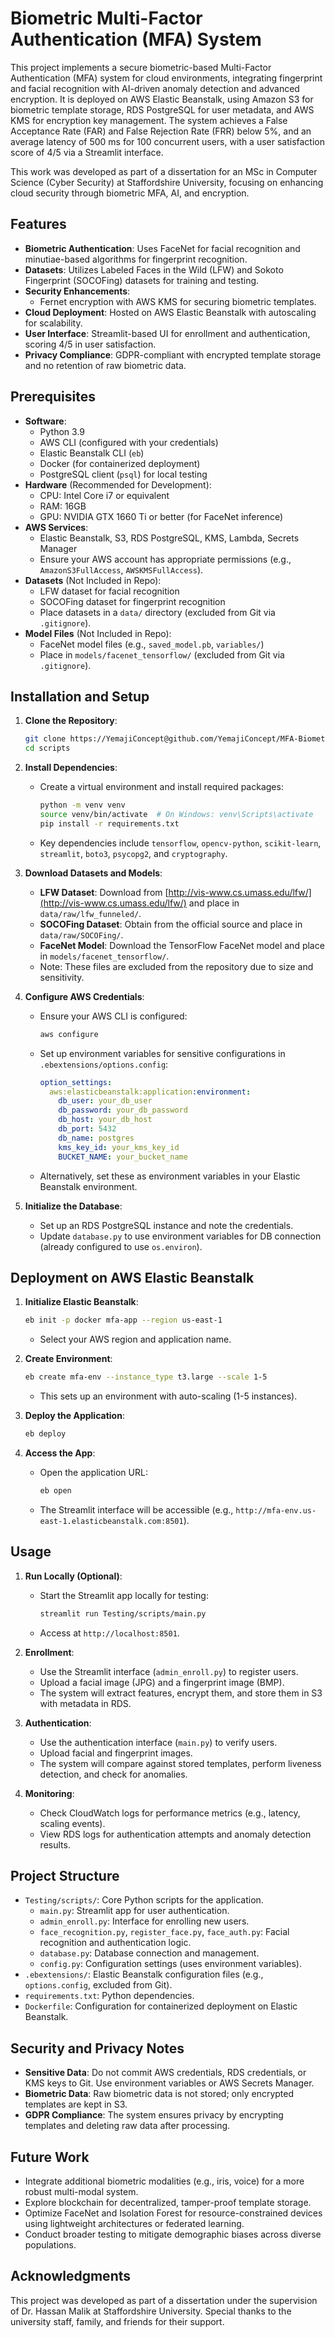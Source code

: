 # Biometric Multi-Factor Authentication (MFA) System

This project implements a secure biometric-based Multi-Factor Authentication (MFA) system for cloud environments, integrating fingerprint and facial recognition with AI-driven anomaly detection and advanced encryption. It is deployed on AWS Elastic Beanstalk, using Amazon S3 for biometric template storage, RDS PostgreSQL for user metadata, and AWS KMS for encryption key management. The system achieves a False Acceptance Rate (FAR) and False Rejection Rate (FRR) below 5%, and an average latency of 500 ms for 100 concurrent users, with a user satisfaction score of 4/5 via a Streamlit interface.

This work was developed as part of a dissertation for an MSc in Computer Science (Cyber Security) at Staffordshire University, focusing on enhancing cloud security through biometric MFA, AI, and encryption.

## Features
- **Biometric Authentication**: Uses FaceNet for facial recognition and minutiae-based algorithms for fingerprint recognition.
- **Datasets**: Utilizes Labeled Faces in the Wild (LFW) and Sokoto Fingerprint (SOCOFing) datasets for training and testing.
- **Security Enhancements**:
  - Fernet encryption with AWS KMS for securing biometric templates.
- **Cloud Deployment**: Hosted on AWS Elastic Beanstalk with autoscaling for scalability.
- **User Interface**: Streamlit-based UI for enrollment and authentication, scoring 4/5 in user satisfaction.
- **Privacy Compliance**: GDPR-compliant with encrypted template storage and no retention of raw biometric data.

## Prerequisites
- **Software**:
  - Python 3.9
  - AWS CLI (configured with your credentials)
  - Elastic Beanstalk CLI (`eb`)
  - Docker (for containerized deployment)
  - PostgreSQL client (`psql`) for local testing
- **Hardware** (Recommended for Development):
  - CPU: Intel Core i7 or equivalent
  - RAM: 16GB
  - GPU: NVIDIA GTX 1660 Ti or better (for FaceNet inference)
- **AWS Services**:
  - Elastic Beanstalk, S3, RDS PostgreSQL, KMS, Lambda, Secrets Manager
  - Ensure your AWS account has appropriate permissions (e.g., `AmazonS3FullAccess`, `AWSKMSFullAccess`).
- **Datasets** (Not Included in Repo):
  - LFW dataset for facial recognition
  - SOCOFing dataset for fingerprint recognition
  - Place datasets in a `data/` directory (excluded from Git via `.gitignore`).
- **Model Files** (Not Included in Repo):
  - FaceNet model files (e.g., `saved_model.pb`, `variables/`)
  - Place in `models/facenet_tensorflow/` (excluded from Git via `.gitignore`).

## Installation and Setup
1. **Clone the Repository**:
   ```bash
   git clone https://YemajiConcept@github.com/YemajiConcept/MFA-Biometrics_Cloud.git
   cd scripts
      ```

2. **Install Dependencies**:
   - Create a virtual environment and install required packages:
     ```bash
     python -m venv venv
     source venv/bin/activate  # On Windows: venv\Scripts\activate
     pip install -r requirements.txt
     ```
   - Key dependencies include `tensorflow`, `opencv-python`, `scikit-learn`, `streamlit`, `boto3`, `psycopg2`, and `cryptography`.

3. **Download Datasets and Models**:
   - **LFW Dataset**: Download from [http://vis-www.cs.umass.edu/lfw/](http://vis-www.cs.umass.edu/lfw/) and place in `data/raw/lfw_funneled/`.
   - **SOCOFing Dataset**: Obtain from the official source and place in `data/raw/SOCOFing/`.
   - **FaceNet Model**: Download the TensorFlow FaceNet model and place in `models/facenet_tensorflow/`.
   - Note: These files are excluded from the repository due to size and sensitivity.

4. **Configure AWS Credentials**:
   - Ensure your AWS CLI is configured:
     ```bash
     aws configure
     ```
   - Set up environment variables for sensitive configurations in `.ebextensions/options.config`:
     ```yaml
     option_settings:
       aws:elasticbeanstalk:application:environment:
         db_user: your_db_user
         db_password: your_db_password
         db_host: your_db_host
         db_port: 5432
         db_name: postgres
         kms_key_id: your_kms_key_id
         BUCKET_NAME: your_bucket_name
     ```
   - Alternatively, set these as environment variables in your Elastic Beanstalk environment.

5. **Initialize the Database**:
   - Set up an RDS PostgreSQL instance and note the credentials.
   - Update `database.py` to use environment variables for DB connection (already configured to use `os.environ`).

## Deployment on AWS Elastic Beanstalk
1. **Initialize Elastic Beanstalk**:
   ```bash
   eb init -p docker mfa-app --region us-east-1
   ```
   - Select your AWS region and application name.

2. **Create Environment**:
   ```bash
   eb create mfa-env --instance_type t3.large --scale 1-5
   ```
   - This sets up an environment with auto-scaling (1-5 instances).

3. **Deploy the Application**:
   ```bash
   eb deploy
   ```

4. **Access the App**:
   - Open the application URL:
     ```bash
     eb open
     ```
   - The Streamlit interface will be accessible (e.g., `http://mfa-env.us-east-1.elasticbeanstalk.com:8501`).

## Usage
1. **Run Locally (Optional)**:
   - Start the Streamlit app locally for testing:
     ```bash
     streamlit run Testing/scripts/main.py
     ```
   - Access at `http://localhost:8501`.

2. **Enrollment**:
   - Use the Streamlit interface (`admin_enroll.py`) to register users.
   - Upload a facial image (JPG) and a fingerprint image (BMP).
   - The system will extract features, encrypt them, and store them in S3 with metadata in RDS.

3. **Authentication**:
   - Use the authentication interface (`main.py`) to verify users.
   - Upload facial and fingerprint images.
   - The system will compare against stored templates, perform liveness detection, and check for anomalies.

4. **Monitoring**:
   - Check CloudWatch logs for performance metrics (e.g., latency, scaling events).
   - View RDS logs for authentication attempts and anomaly detection results.

## Project Structure
- `Testing/scripts/`: Core Python scripts for the application.
  - `main.py`: Streamlit app for user authentication.
  - `admin_enroll.py`: Interface for enrolling new users.
  - `face_recognition.py`, `register_face.py`, `face_auth.py`: Facial recognition and authentication logic.
  - `database.py`: Database connection and management.
  - `config.py`: Configuration settings (uses environment variables).
- `.ebextensions/`: Elastic Beanstalk configuration files (e.g., `options.config`, excluded from Git).
- `requirements.txt`: Python dependencies.
- `Dockerfile`: Configuration for containerized deployment on Elastic Beanstalk.

## Security and Privacy Notes
- **Sensitive Data**: Do not commit AWS credentials, RDS credentials, or KMS keys to Git. Use environment variables or AWS Secrets Manager.
- **Biometric Data**: Raw biometric data is not stored; only encrypted templates are kept in S3.
- **GDPR Compliance**: The system ensures privacy by encrypting templates and deleting raw data after processing.

## Future Work
- Integrate additional biometric modalities (e.g., iris, voice) for a more robust multi-modal system.
- Explore blockchain for decentralized, tamper-proof template storage.
- Optimize FaceNet and Isolation Forest for resource-constrained devices using lightweight architectures or federated learning.
- Conduct broader testing to mitigate demographic biases across diverse populations.


## Acknowledgments
This project was developed as part of a dissertation under the supervision of Dr. Hassan Malik at Staffordshire University. Special thanks to the university staff, family, and friends for their support.
